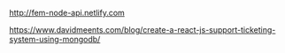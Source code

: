 http://fem-node-api.netlify.com

https://www.davidmeents.com/blog/create-a-react-js-support-ticketing-system-using-mongodb/
